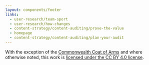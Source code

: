 ```yaml
---
layout: components/footer
links:
  - user-research/team-sport
  - user-research/how-changes
  - content-strategy/content-auditing/prove-the-value
  - homepage
  - content-strategy/content-auditing/plan-your-audit
---
```


With the exception of the [Commonwealth Coat of Arms](https://www.dpmc.gov.au/government/commonwealth-coat-arms) and where otherwise noted, this work is
[licensed under the CC BY 4.0 license](https://creativecommons.org/licenses/by/4.0/).
